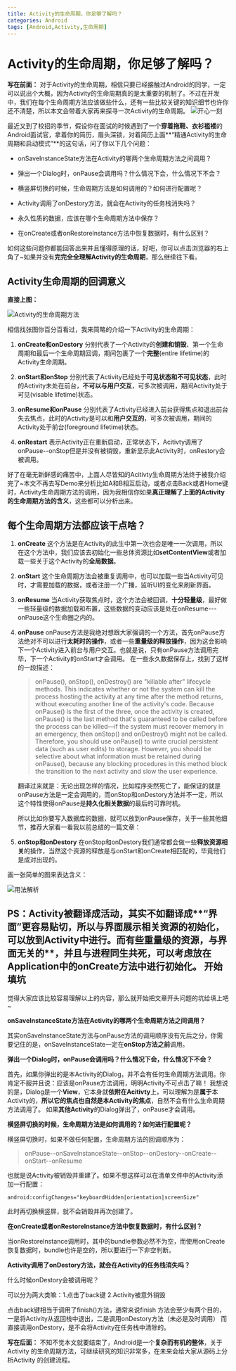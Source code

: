```yaml
---
title: Activity的生命周期，你足够了解吗？
categories: Android
tags: [Android,Activity,生命周期] 
---
```

Activity的生命周期，你足够了解吗？
==
**写在前面：**
对于Activity的生命周期，相信只要已经接触过Android的同学，一定可以说出个大概，因为Activity的生命周期真的是太重要的机制了。不过在开发中，我们在每个生命周期方法应该做些什么，还有一些比较关键的知识细节也许你还不清楚，所以本文会带着大家再来探寻一次Activity的生命周期。
![开心一刻](http://upload-images.jianshu.io/upload_images/1915184-ce9b7e9c5b9796ce?imageMogr2/auto-orient/strip%7CimageView2/2/w/1240)
<!--more-->
最近又到了校招的季节，假设你在面试的时候遇到了一个**穿着拖鞋、衣衫褴褛**的Android面试官，拿着你的简历，眉头深锁，对着简历上面**“精通Activity的生命周期和启动模式”**的这句话，问了你以下几个问题：

 - onSaveInstanceState方法在Activity的哪两个生命周期方法之间调用？

 - 弹出一个Dialog时，onPause会调用吗？什么情况下会，什么情况下不会？

 - 横竖屏切换的时候，生命周期方法是如何调用的？如何进行配置呢？

 - Activity调用了onDestory方法，就会在Activity的任务栈消失吗？

 - 永久性质的数据，应该在哪个生命周期方法中保存？

 - 在onCreate或者onRestoreInstance方法中恢复数据时，有什么区别？

如何这些问题你都能回答出来并且懂得原理的话，好吧，你可以点击浏览器的右上角了~如果并没有**完完全全理解Activity的生命周期**，那么继续往下看。

Activity生命周期的回调意义
-----------------

**直接上图：**

![Activity的生命周期方法](http://upload-images.jianshu.io/upload_images/1915184-eb9b1e13d3636e78?imageMogr2/auto-orient/strip%7CimageView2/2/w/1240)

相信找张图你百分百看过，我来简略的介绍一下Activity的生命周期：

 1. **onCreate和onDestory** 
 分别代表了一个Activity的**创建和销毁**、第一个生命周期和最后一个生命周期回调，期间包裹了一个**完整**(entire lifetime)的Activity生命周期。
 
 2. **onStart和onStop**
 分别代表了Activity已经处于**可见状态和不可见状态**，此时的Activity未处在前台，**不可以与用户交互**，可多次被调用，期间Activity处于可见(visable lifetime)状态。
 
 3. **onResume和onPause**
分别代表了Activity已经进入前台获得焦点和退出前台失去焦点，此时的Activity是可以和**用户交互的**，可多次被调用，期间的Activity处于前台(foreground lifetime)状态。

 4. **onRestart**
 表示Activity正在重新启动，正常状态下，Acitivty调用了onPause--onStop但是并没有被销毁，重新显示此Activity时，onRestory会被调用。

好了在毫无新鲜感的痛苦中，上面人尽皆知的Acitivty生命周期方法终于被我介绍完了~本文不再去写Demo来分析比如A和B相互启动，或者点击Back或者Home键时，Activity生命周期方法的调用，因为我相信你如果**真正理解了上面的Activity的生命周期方法的含义**，这些都可以分析出来。

每个生命周期方法都应该干点啥？
---------------

 1. **onCreate**
 这个方法是在Activity的此生中第一次也会是唯一一次调用，所以在这个方法中，我们应该去初始化一些总体资源比如**setContentView**或者加载一些关于这个Activity的**全局数据**。
 
 2. **onStart**
 这个生命周期方法会被重复调用中，也可以加载一些当Activity可见时，才需要加载的数据，或者注册一个广播，监听UI的变化来刷新界面。
 
 3. **onResume**
 当Activity获取焦点时，这个方法会被回调，**十分轻量级**，最好做一些轻量级的数据加载和布置，这些数据的变动应该是处在onResume---onPause这个生命圈之内的。
 
 
 4. **onPause** onPause方法是我绝对想跟大家强调的一个方法，首先onPause方法绝对不可以进行**太耗时的操作**，或者一些**重量级的释放操作**，因为这会影响下一个Activity进入前台与用户交互。也就是说，只有onPause方法调用完毕，下一个Activity的onStart才会调用。
    在一些永久数据保存上，找到了这样的一段描述：
    
    > onPause(), onStop(), onDestroy() are "killable after" lifecycle methods. This indicates whether or not the system can kill the
    process hosting the activity at any time after the method returns,
    without executing another line of the activity's code. Because
    onPause() is the first of the three, once the activity is created,
    onPause() is the last method that's guaranteed to be called before
    the process can be killed—if the system must recover memory in an
    emergency, then onStop() and onDestroy() might not be called.
    Therefore, you should use onPause() to write crucial persistent data
    (such as user edits) to storage. However, you should be selective
    about what information must be retained during onPause(), because
    any blocking procedures in this method block the transition to the
    next activity and slow the user experience.
    
    翻译过来就是：无论出现怎样的情况，比如程序突然死亡了，能保证的就是onPause方法是一定会调用的，而onStop和onDestory方法并不一定，所以这个特性使得onPause是**持久化相关数据**的最后的可靠时机。
    
    所以比如你要写入数据库的数据，就可以放到onPause保存，关于一些其他细节，推荐大家看一看我以前总结的一篇文章：
    

 5. **onStop和onDestory**
  在onStop和onDestory我们通常都会做一些**释放资源相关**的操作，当然这个资源的释放是与onStart和onCreate相匹配的，毕竟他们是成对出现的。

画一张简单的图来表达含义：

![用法解析](http://upload-images.jianshu.io/upload_images/1915184-f3a075db34bdaf6f?imageMogr2/auto-orient/strip%7CimageView2/2/w/1240)

PS：Activity被翻译成活动，其实不如翻译成**“界面”**更容易贴切，所以与界面展示相关资源的初始化，可以放到Activity中进行。而有些**重量级**的资源，与**界面无关的**，并且与**进程同生共死**，可以考虑放在**Application中的onCreate**方法中进行初始化。
开始填坑
----

觉得大家应该比较容易理解以上的内容，那么就开始把文章开头问题的坑给填上吧~

**onSaveInstanceState方法在Activity的哪两个生命周期方法之间调用？**

其实onSaveInstanceState方法与onPause方法的调用顺序没有先后之分，你需要记住的是，onSaveInstanceState一定在**onStop方法之前**调用。

**弹出一个Dialog时，onPause会调用吗？什么情况下会，什么情况下不会？**

首先，如果你弹出的是本Activity的Dialog，并不会有任何生命周期方法调用。你肯定不服并且说：应该是onPause方法调用，明明Activity不可点击了嘛！
我想说的是，Dialog是一个**View**，它本身就**依附在Acitivty**上，可以理解为是**属于**本Activity的，**所以它的焦点也自然是本Activity的焦点**，自然不会有什么生命周期方法调用了。
如果**其他Activity**的Dialog弹出了，onPause才会调用。

**横竖屏切换的时候，生命周期方法是如何调用的？如何进行配置呢？**

横竖屏切换时，如果不做任何配置，生命周期方法的回调顺序为：

> onPause--onSaveInstanceState--onStop--onDestory--onCreate--onStart--onResume

也就是说Activity被销毁并重建了。如果不想这样可以在清单文件中的Activity添加一行配置：

```
android:configChanges="keyboardHidden|orientation|screenSize"
```
此时再切换横竖屏，就不会销毁并再次创建了。


**在onCreate或者onRestoreInstance方法中恢复数据时，有什么区别？**

当onRestoreInstance调用时，其中的bundle参数必然不为空，而使用onCreate恢复数据时，bundle也许是空的，所以要进行一下非空判断。

**Activity调用了onDestory方法，就会在Activity的任务栈消失吗？**

什么时候onDestory会被调用呢？

可以分为两大类嘛：1.点击了back键 2.Activity被意外销毁

点击back键相当于调用了finish()方法，通常来说finish
方法会至少有两个目的，一是将Activity从返回栈中退出，二是调用onDestory方法（未必是及时调用）
而直接调用onDestory，是不会将Activity在任务栈中清除的。

**写在后面：**
不知不觉本文就要结束了，Android是一个**复杂而有机的整体**，关于Activity 的生命周期方法，可继续研究的知识非常多，在未来会给大家从源码上分析Activity 的创建流程。